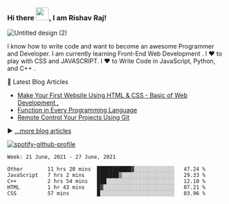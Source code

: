 ### Hi there <img src="https://raw.githubusercontent.com/MartinHeinz/MartinHeinz/master/wave.gif" width="30px">, I am Rishav Raj!

![Untitled design (2)](https://user-images.githubusercontent.com/62508858/114602766-9acb6780-9cb4-11eb-9a07-21ee43c56209.gif)

I know how to write code and want to become an awesome Programmer and Developer. I am currently learning Front-End Web Development . l ❤ to play with CSS and JAVASCRIPT. I ❤ to Write Code in JavaScript, Python, and C++ . 

📘 Latest Blog Articles

<!-- BLOG-POST-LIST:START -->
- [Make Your First Website Using HTML & CSS - Basic of Web Development .](https://dev.to/iamrishavraj1/make-your-first-website-using-html-css-basic-of-web-development-2inm)
- [Function in Every Programming Language](https://dev.to/iamrishavraj1/function-in-every-programming-language-2fja)
- [Remote Control Your Projects Using Git](https://dev.to/iamrishavraj1/remote-control-your-projects-using-git-4igb)
<!-- BLOG-POST-LIST:END -->

▶ [...more blog articles](https://dev.to/iamrishavraj1)

[![spotify-github-profile](https://spotify-github-profile.vercel.app/api/view?uid=31g5zudo4iztrs6sawfvqgkuzrv4&cover_image=false&theme=default)](https://spotify-github-profile.vercel.app/api/view?uid=31g5zudo4iztrs6sawfvqgkuzrv4&redirect=true)

<!--START_SECTION:waka-->
```text
Week: 21 June, 2021 - 27 June, 2021

Other        11 hrs 20 mins  ███████████▓░░░░░░░░░░░░░   47.24 % 
JavaScript   7 hrs 2 mins    ███████▒░░░░░░░░░░░░░░░░░   29.33 % 
C++          2 hrs 54 mins   ███░░░░░░░░░░░░░░░░░░░░░░   12.10 % 
HTML         1 hr 43 mins    █▓░░░░░░░░░░░░░░░░░░░░░░░   07.21 % 
CSS          57 mins         █░░░░░░░░░░░░░░░░░░░░░░░░   03.96 % 
```
<!--END_SECTION:waka-->

